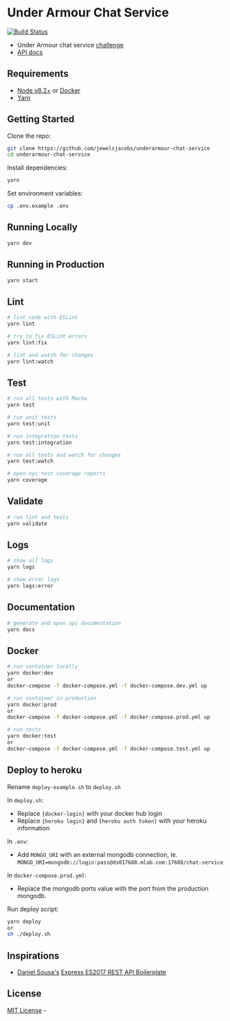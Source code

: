 # Under Armour Chat Service
[![Build Status](https://travis-ci.org/jewelsjacobs/underarmour-chat-service.svg?branch=master)](https://travis-ci.org/jewelsjacobs/underarmour-chat-service)

- Under Armour chat service [challenge](CHALLENGE.md)
- [API docs](http://html5devgal.com/underarmour-chat-service/index.html)

## Requirements

 - [Node v8.2+](https://nodejs.org/en/download/current/) or [Docker](https://www.docker.com/)
 - [Yarn](https://yarnpkg.com/en/docs/install)

## Getting Started

Clone the repo:

```bash
git clone https://github.com/jewelsjacobs/underarmour-chat-service
cd underarmour-chat-service
```

Install dependencies:

```bash
yarn
```

Set environment variables:

```bash
cp .env.example .env
```

## Running Locally

```bash
yarn dev
```

## Running in Production

```bash
yarn start
```

## Lint

```bash
# lint code with ESLint
yarn lint

# try to fix ESLint errors
yarn lint:fix

# lint and watch for changes
yarn lint:watch
```

## Test

```bash
# run all tests with Mocha
yarn test

# run unit tests
yarn test:unit

# run integration tests
yarn test:integration

# run all tests and watch for changes
yarn test:watch

# open nyc test coverage reports
yarn coverage
```

## Validate

```bash
# run lint and tests
yarn validate
```

## Logs

```bash
# show all logs
yarn logs

# show error logs
yarn logs:error
```

## Documentation

```bash
# generate and open api documentation
yarn docs
```

## Docker

```bash
# run container locally
yarn docker:dev
or
docker-compose -f docker-compose.yml -f docker-compose.dev.yml up

# run container in production
yarn docker:prod
or
docker-compose -f docker-compose.yml -f docker-compose.prod.yml up

# run tests
yarn docker:test
or
docker-compose -f docker-compose.yml -f docker-compose.test.yml up
```

## Deploy to heroku

Rename `deploy-example.sh` to `deploy.sh`

In `deploy.sh`:
 - Replace `{docker-login}` with your docker hub login
 - Replace `{heroku login}` and `{heroku auth token}` with your heroku information
 
In `.env`:

  - Add `MONGO_URI` with an external mongodb connection, Ie. `MONGO_URI=mongodb://login:pass@ds017688.mlab.com:17688/chat-service`
  
In `docker-compose.prod.yml`:

  - Replace the mongodb ports value with the port from the production mongodb.

Run deploy script:

```bash
yarn deploy
or
sh ./deploy.sh
```

## Inspirations

 - [Daniel Sousa's](https://github.com/danielfsousa) [Express ES2017 REST API Boilerplate](https://github.com/danielfsousa/express-rest-es2017-boilerplate)

## License

[MIT License](README.md) - 
